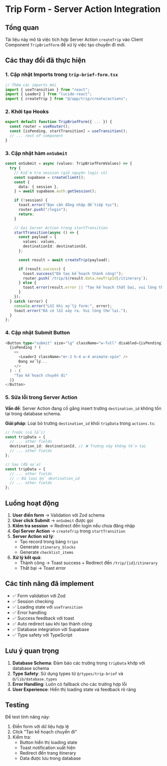 # Trip Form - Server Action Integration

## Tổng quan

Tài liệu này mô tả việc tích hợp Server Action `createTrip` vào Client Component `TripBriefForm` để xử lý việc tạo chuyến đi mới.

## Các thay đổi đã thực hiện

### 1. Cập nhật Imports trong `trip-brief-form.tsx`

```typescript
// Thêm các imports mới
import { useTransition } from "react";
import { Loader2 } from "lucide-react";
import { createTrip } from "@/app/trip/create/actions";
```

### 2. Khởi tạo Hooks

```typescript
export default function TripBriefForm({ ... }) {
  const router = useRouter();
  const [isPending, startTransition] = useTransition();
  // ... rest of component
}
```

### 3. Cập nhật hàm `onSubmit`

```typescript
const onSubmit = async (values: TripBriefFormValues) => {
  try {
    // Kiểm tra session (giữ nguyên logic cũ)
    const supabase = createClient();
    const {
      data: { session },
    } = await supabase.auth.getSession();

    if (!session) {
      toast.error("Bạn cần đăng nhập để tiếp tục");
      router.push("/login");
      return;
    }

    // Gọi Server Action trong startTransition
    startTransition(async () => {
      const payload = {
        values: values,
        destinationId: destinationId,
      };

      const result = await createTrip(payload);

      if (result.success) {
        toast.success("Đã tạo kế hoạch thành công!");
        router.push(`/trip/${result.data.newTripId}/itinerary`);
      } else {
        toast.error(result.error || "Tạo kế hoạch thất bại, vui lòng thử lại.");
      }
    });
  } catch (error) {
    console.error("Lỗi khi xử lý form:", error);
    toast.error("Đã có lỗi xảy ra. Vui lòng thử lại.");
  }
};
```

### 4. Cập nhật Submit Button

```typescript
<Button type="submit" size="lg" className="w-full" disabled={isPending}>
  {isPending ? (
    <>
      <Loader2 className="mr-2 h-4 w-4 animate-spin" />
      Đang xử lý...
    </>
  ) : (
    "Tạo kế hoạch chuyến đi"
  )}
</Button>
```

### 5. Sửa lỗi trong Server Action

**Vấn đề**: Server Action đang cố gắng insert trường `destination_id` không tồn tại trong database schema.

**Giải pháp**: Loại bỏ trường `destination_id` khỏi `tripData` trong `actions.ts`:

```typescript
// Trước (có lỗi)
const tripData = {
  // ... other fields
  destination_id: destinationId, // ❌ Trường này không tồn tại
  // ... other fields
};

// Sau (đã sửa)
const tripData = {
  // ... other fields
  // ✅ Đã loại bỏ destination_id
  // ... other fields
};
```

## Luồng hoạt động

1. **User điền form** → Validation với Zod schema
2. **User click Submit** → `onSubmit` được gọi
3. **Kiểm tra session** → Redirect đến login nếu chưa đăng nhập
4. **Gọi Server Action** → `createTrip` trong `startTransition`
5. **Server Action xử lý**:
   - Tạo record trong bảng `trips`
   - Generate `itinerary_blocks`
   - Generate `checklist_items`
6. **Xử lý kết quả**:
   - Thành công → Toast success + Redirect đến `/trip/{id}/itinerary`
   - Thất bại → Toast error

## Các tính năng đã implement

- ✅ Form validation với Zod
- ✅ Session checking
- ✅ Loading state với `useTransition`
- ✅ Error handling
- ✅ Success feedback với toast
- ✅ Auto redirect sau khi tạo thành công
- ✅ Database integration với Supabase
- ✅ Type safety với TypeScript

## Lưu ý quan trọng

1. **Database Schema**: Đảm bảo các trường trong `tripData` khớp với database schema
2. **Type Safety**: Sử dụng types từ `@/types/trip-brief` và `@/lib/database.types`
3. **Error Handling**: Luôn có fallback cho các trường hợp lỗi
4. **User Experience**: Hiển thị loading state và feedback rõ ràng

## Testing

Để test tính năng này:

1. Điền form với dữ liệu hợp lệ
2. Click "Tạo kế hoạch chuyến đi"
3. Kiểm tra:
   - Button hiển thị loading state
   - Toast notification xuất hiện
   - Redirect đến trang itinerary
   - Data được lưu trong database

